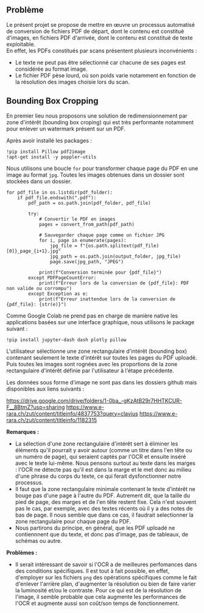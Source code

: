 ## Problème

Le présent projet se propose de mettre en œuvre un processus automatisé de conversion de fichiers PDF de départ, dont le contenu est constitué d'images, en fichiers PDF d'arrivée, dont le contenu est constitué de texte exploitable.
<br>
En effet, les PDFs constitués par scans présentent plusieurs inconvénients :
* Le texte ne peut pas être sélectionné car chacune de ses pages est considérée au format image.
* Le fichier PDF pèse lourd, où son poids varie notamment en fonction de la résolution des images choisie lors du scan.

## Bounding Box Cropping

En premier lieu nous proposons une solution de redimensionnement par zone d'intérêt (bounding box croping) qui est très performante notamment pour enlever un watermark présent sur un PDF.

Après avoir installé les packages :

```
!pip install Pillow pdf2image
!apt-get install -y poppler-utils
```

Nous utilisons une boucle `for` pour transformer chaque page du PDF en une image au format `jpg`. Toutes les images obtenues dans un dossier sont stockées dans un dossier.

```
for pdf_file in os.listdir(pdf_folder):
    if pdf_file.endswith(".pdf"):
        pdf_path = os.path.join(pdf_folder, pdf_file)

        try:
            # Convertir le PDF en images
            pages = convert_from_path(pdf_path)

            # Sauvegarder chaque page comme un fichier JPG
            for i, page in enumerate(pages):
                jpg_file = f"{os.path.splitext(pdf_file)[0]}_page_{i+1}.jpg"
                jpg_path = os.path.join(output_folder, jpg_file)
                page.save(jpg_path, "JPEG")

            print(f"Conversion terminée pour {pdf_file}")
        except PDFPageCountError:
            print(f"Erreur lors de la conversion de {pdf_file}: PDF non valide ou corrompu")
        except Exception as e:
            print(f"Erreur inattendue lors de la conversion de {pdf_file}: {str(e)}")
```

Comme Google Colab ne prend pas en charge de manière native les applications basées sur une interface graphique, nous utilisons le package suivant :

```
!pip install jupyter-dash dash plotly pillow
```


L'utilisateur sélectionne une zone rectangulaire d'intérêt (bounding box) contenant seulement le texte d'intérêt sur toutes les pages du PDF uploadé.
<br>
Puis toutes les images sont rognées avec les proportions de la zone rectangulaire d'intérêt définie par l'utilisateur à l'étape précédente.



Les données sous forme d'image ne sont pas dans les dossiers github mais disponibles aux liens suivants :

https://drive.google.com/drive/folders/1-0ba_-gKzAtB29r7HHTKCUR-F__8BtmZ?usp=sharing
https://www.e-rara.ch/zut/content/titleinfo/4837753?query=clavius
https://www.e-rara.ch/zut/content/titleinfo/1182315


**Remarques :**
* La sélection d'une zone rectangulaire d'intérêt sert à éliminer les éléments qu'il pourrait y avoir autour (comme un titre dans l'en tête ou un numéro de page), qui seraient captés par l'OCR et ensuite inséré avec le texte lui-même. Nous pensons surtout au texte dans les marges : l'OCR ne détecte pas qu'il est dans la marge et le met donc au milieu d'une phrase du corps du texte, ce qui ferait dysfonctionner notre processus.
* Il faut que la zone rectangulaire minimale contenant le texte d'intérêt ne bouge pas d'une page à l'autre du PDF. Autrement dit, que la taille du pied de page, des marges et de l'en tête restent fixe. Cela n'est souvent pas le cas, par exemple, avec des textes récents où il y a des notes de bas de page. Il nous semble que dans ce cas, il faudrait selectionner la zone rectangulaire pour chaque page du PDF.
* Nous partirons du principe, en général, que les PDF uploadé ne contiennnent que du texte, et donc pas d'image, pas de tableaux, de schémas ou autre.

**Problèmes :**
* Il serait intéressant de savoir si l'OCR a de meilleures perfomances dans des conditions spécifiques. Il est tout à fait possible, en effet, d'employer sur les fichiers `png` des opérations spécifiques comme le fait d'enlever l'arrière plan, d'augmenter la résolution ou bien de faire varier la luminosité et/ou le contraste. Pour ce qui est de la résolution de l'image, il semble probable que cela augmente les performances de l'OCR et augmente aussi son coût/son temps de fonctionnement.
